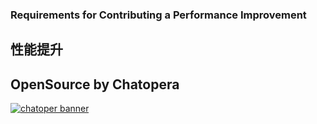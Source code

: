 ### Requirements for Contributing a Performance Improvement

## 性能提升

<!-- 提交公司信息说明后优先处理解决！ http://chatopera.mikecrm.com/lVtMuGN -->

## OpenSource by Chatopera

[![chatoper banner][co-banner-image]][co-url]

[co-banner-image]: https://user-images.githubusercontent.com/3538629/42383104-da925942-8168-11e8-8195-868d5fcec170.png
[co-url]: https://www.chatopera.com
